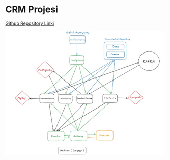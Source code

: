 # CRM Projesi
[Github Repository Linki](https://github.com/zeynepozc/Pair1-CRM)


![Proje Mimarisi](mimari.jpg)
